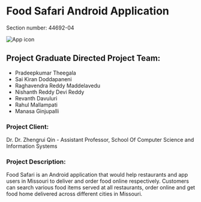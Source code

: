# Food Safari Android Application
Section number: 44692-04

![App icon](https://github.com/saikirandd/Food_Safari/blob/master/app/src/main/res/drawable/appicon%20-%20Copy.png)


## Project Graduate Directed Project Team:
- Pradeepkumar Theegala
- Sai Kiran Doddapaneni
- Raghavendra Reddy Maddelavedu
- Nishanth Reddy Devi Reddy
- Revanth Davuluri
- Rahul Mallampati
- Manasa Ginjupalli


### Project Client:
Dr. Dr. Zhengrui Qin - Assistant Professor, School Of Computer Science and Information Systems
### Project Description:
Food Safari is an Android application that would help restaurants and app users in Missouri to deliver and order food online respectively. Customers can search various food items served at all restaurants, order online and get food home delivered across different cities in Missouri.

